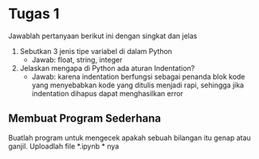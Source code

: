 # Tugas 1

Jawablah pertanyaan berikut ini dengan singkat dan jelas
1. Sebutkan 3 jenis tipe variabel di dalam Python
    * Jawab: float, string, integer
2. Jelaskan mengapa di Python ada aturan Indentation?
    * Jawab: karena indentation berfungsi sebagai penanda blok kode yang menyebabkan kode yang ditulis menjadi rapi, sehingga jika indentation dihapus dapat menghasilkan error
    
## Membuat Program Sederhana

Buatlah program untuk mengecek apakah sebuah bilangan itu genap atau ganjil. Uploadlah file *.ipynb * nya

